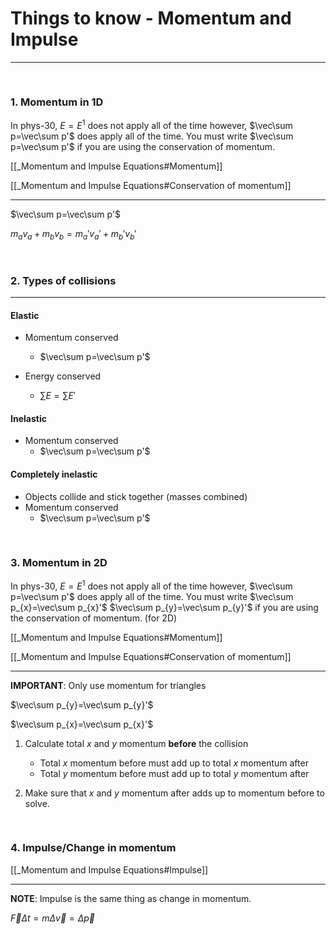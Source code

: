 # Things to know - Momentum and Impulse
***



<pre>

</pre>
### 1. Momentum in 1D
In phys-30, $E=E^1$ does not apply all of the time however, $\vec\sum p=\vec\sum p'$ does apply all of the time. You must write $\vec\sum p=\vec\sum p'$ if you are using the conservation of momentum.

[[_Momentum and Impulse Equations#Momentum]]
 
[[_Momentum and Impulse Equations#Conservation of momentum]]
***
$\vec\sum p=\vec\sum p'$

$m_{a}v_{a}+m_{b}v_{b}=m_{a}'v_{a}'+m_{b}'v_{b}'$



<pre>

</pre>
### 2. Types of collisions
***
#### Elastic
- Momentum conserved
	- $\vec\sum p=\vec\sum p'$

- Energy conserved
	- $\sum E=\sum E'$

#### Inelastic
- Momentum conserved
	- $\vec\sum p=\vec\sum p'$

#### Completely inelastic
- Objects collide and stick together (masses combined)
- Momentum conserved
	- $\vec\sum p=\vec\sum p'$

<pre>

</pre>
### 3. Momentum in 2D

In phys-30, $E=E^1$ does not apply all of the time however, $\vec\sum p=\vec\sum p'$ does apply all of the time. You must write $\vec\sum p_{x}=\vec\sum p_{x}'$ $\vec\sum p_{y}=\vec\sum p_{y}'$ if you are using the conservation of momentum.
(for 2D)

[[_Momentum and Impulse Equations#Momentum]]
 
[[_Momentum and Impulse Equations#Conservation of momentum]]
***
**IMPORTANT**: Only use momentum for triangles


$\vec\sum p_{y}=\vec\sum p_{y}'$

$\vec\sum p_{x}=\vec\sum p_{x}'$

1. Calculate total $x$ and $y$ momentum **before** the collision
	- Total $x$ momentum before must add up to total $x$ momentum after	
	- Total $y$ momentum before must add up to total $y$ momentum after

2. Make sure that $x$ and $y$ momentum after adds up to momentum before to solve.



<pre>

</pre>
### 4. Impulse/Change in momentum

[[_Momentum and Impulse Equations#Impulse]]
***
**NOTE**: Impulse is the same thing as change in momentum.

$\vec{F}\Delta t=m\Delta\vec{v}=\Delta\vec{p}$